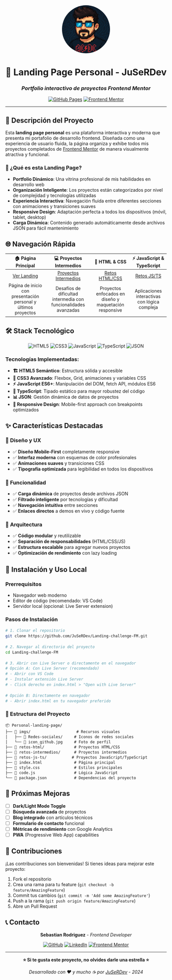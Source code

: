 
<div align="center">
  <img src="imgs/icon_github.jpg" alt="Sebastian Rodriguez - JuSeRDev" width="150" style="border-radius: 50%;">
  
  # 🚀 Landing Page Personal - JuSeRDev
  
  ### *Portfolio interactivo de proyectos Frontend Mentor*
  
  [![GitHub Pages](https://img.shields.io/badge/GitHub%20Pages-Live%20Demo-brightgreen?style=for-the-badge&logo=github)](https://juserdev.github.io/Personal-landing-page/)
  [![Frontend Mentor](https://img.shields.io/badge/Frontend%20Mentor-Profile-blue?style=for-the-badge&logo=frontendmentor)](https://www.frontendmentor.io/)
  
</div>

---

## 📖 Descripción del Proyecto

Esta **landing page personal** es una plataforma interactiva y moderna que presenta mi portafolio de desarrollo frontend. Diseñada como una experiencia de usuario fluida, la página organiza y exhibe todos mis proyectos completados de [Frontend Mentor](https://www.frontendmentor.io/) de manera visualmente atractiva y funcional.

### 🎯 ¿Qué es esta Landing Page?

- **Portfolio Dinámico**: Una vitrina profesional de mis habilidades en desarrollo web
- **Organización Inteligente**: Los proyectos están categorizados por nivel de complejidad y tecnologías utilizadas
- **Experiencia Interactiva**: Navegación fluida entre diferentes secciones con animaciones y transiciones suaves
- **Responsive Design**: Adaptación perfecta a todos los dispositivos (móvil, tablet, desktop)
- **Carga Dinámica**: Contenido generado automáticamente desde archivos JSON para fácil mantenimiento

## 🌐 Navegación Rápida

<div align="center">

| 🏠 **Página Principal** | 💻 **Proyectos Intermedios** | 🎨 **HTML & CSS** | ⚡ **JavaScript & TypeScript** |
|:---:|:---:|:---:|:---:|
| [Ver Landing](https://juserdev.github.io/Landing-challenge-FM/) | [Proyectos Intermedios](https://juserdev.github.io/Landing-challenge-FM/retos-intermedios/retos-intermedios.html) | [Retos HTML/CSS](https://juserdev.github.io/Landing-challenge-FM/retos-html/retos-html.html) | [Retos JS/TS](https://juserdev.github.io/Landing-challenge-FM/retos-js-ts/retos-js-ts.html) |
| Página de inicio con presentación personal y últimos proyectos | Desafíos de dificultad intermedia con funcionalidades avanzadas | Proyectos enfocados en diseño y maquetación responsive | Aplicaciones interactivas con lógica compleja |

</div>

## 🛠️ Stack Tecnológico

<div align="center">

![HTML5](https://img.shields.io/badge/HTML5-E34F26?style=for-the-badge&logo=html5&logoColor=white)
![CSS3](https://img.shields.io/badge/CSS3-1572B6?style=for-the-badge&logo=css3&logoColor=white)
![JavaScript](https://img.shields.io/badge/JavaScript-F7DF1E?style=for-the-badge&logo=javascript&logoColor=black)
![TypeScript](https://img.shields.io/badge/TypeScript-007ACC?style=for-the-badge&logo=typescript&logoColor=white)
![JSON](https://img.shields.io/badge/JSON-000000?style=for-the-badge&logo=json&logoColor=white)

</div>

### Tecnologías Implementadas:

- **🏗️ HTML5 Semántico**: Estructura sólida y accesible
- **🎨 CSS3 Avanzado**: Flexbox, Grid, animaciones y variables CSS
- **⚡ JavaScript ES6+**: Manipulación del DOM, fetch API, módulos ES6
- **📘 TypeScript**: Tipado estático para mayor robustez del código
- **📊 JSON**: Gestión dinámica de datos de proyectos
- **📱 Responsive Design**: Mobile-first approach con breakpoints optimizados

## ✨ Características Destacadas

### 🎨 **Diseño y UX**
- ✅ **Diseño Mobile-First** completamente responsive
- ✅ **Interfaz moderna** con esquemas de color profesionales
- ✅ **Animaciones suaves** y transiciones CSS
- ✅ **Tipografía optimizada** para legibilidad en todos los dispositivos

### 🚀 **Funcionalidad**
- ✅ **Carga dinámica** de proyectos desde archivos JSON
- ✅ **Filtrado inteligente** por tecnologías y dificultad
- ✅ **Navegación intuitiva** entre secciones
- ✅ **Enlaces directos** a demos en vivo y código fuente

### 🔧 **Arquitectura**
- ✅ **Código modular** y reutilizable
- ✅ **Separación de responsabilidades** (HTML/CSS/JS)
- ✅ **Estructura escalable** para agregar nuevos proyectos
- ✅ **Optimización de rendimiento** con lazy loading

## 🚀 Instalación y Uso Local

### Prerrequisitos
- Navegador web moderno
- Editor de código (recomendado: VS Code)
- Servidor local (opcional: Live Server extension)

### Pasos de Instalación

```bash
# 1. Clonar el repositorio
git clone https://github.com/JuSeRDev/Landing-challenge-FM.git

# 2. Navegar al directorio del proyecto
cd Landing-challenge-FM

# 3. Abrir con Live Server o directamente en el navegador
# Opción A: Con Live Server (recomendado)
# - Abrir con VS Code
# - Instalar extensión Live Server
# - Click derecho en index.html > "Open with Live Server"

# Opción B: Directamente en navegador
# - Abrir index.html en tu navegador preferido
```

### 📁 Estructura del Proyecto

```
📦 Personal-landing-page/
├── 📂 imgs/                    # Recursos visuales
│   ├── 📂 Redes-sociales/     # Iconos de redes sociales
│   └── 📄 icon_github.jpg     # Foto de perfil
├── 📂 retos-html/             # Proyectos HTML/CSS
├── 📂 retos-intermedios/      # Proyectos intermedios
├── 📂 retos-js-ts/           # Proyectos JavaScript/TypeScript
├── 📄 index.html              # Página principal
├── 📄 style.css               # Estilos principales
├── 📄 code.js                 # Lógica JavaScript
└── 📄 package.json            # Dependencias del proyecto
```

## 🎯 Próximas Mejoras

- [ ] **Dark/Light Mode Toggle**
- [ ] **Búsqueda avanzada** de proyectos
- [ ] **Blog integrado** con artículos técnicos
- [ ] **Formulario de contacto** funcional
- [ ] **Métricas de rendimiento** con Google Analytics
- [ ] **PWA** (Progressive Web App) capabilities

## 🤝 Contribuciones

¡Las contribuciones son bienvenidas! Si tienes ideas para mejorar este proyecto:

1. Fork el repositorio
2. Crea una rama para tu feature (`git checkout -b feature/AmazingFeature`)
3. Commit tus cambios (`git commit -m 'Add some AmazingFeature'`)
4. Push a la rama (`git push origin feature/AmazingFeature`)
5. Abre un Pull Request

## 📞 Contacto

<div align="center">

**Sebastian Rodriguez** - *Frontend Developer*

[![GitHub](https://img.shields.io/badge/GitHub-JuSeRDev-black?style=for-the-badge&logo=github)](https://github.com/JuSeRDev)
[![LinkedIn](https://img.shields.io/badge/LinkedIn-Connect-blue?style=for-the-badge&logo=linkedin)](https://linkedin.com/in/tu-perfil)
[![Frontend Mentor](https://img.shields.io/badge/Frontend%20Mentor-Profile-blue?style=for-the-badge&logo=frontendmentor)](https://www.frontendmentor.io/)

</div>

---

<div align="center">

**⭐ Si te gusta este proyecto, no olvides darle una estrella ⭐**

*Desarrollado con ❤️ y mucho ☕ por [JuSeRDev](https://github.com/JuSeRDev) - 2024*

</div>
